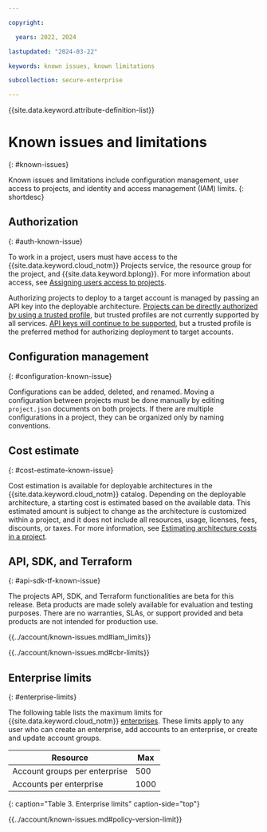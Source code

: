 ```yaml
---

copyright:

  years: 2022, 2024

lastupdated: "2024-03-22"

keywords: known issues, known limitations

subcollection: secure-enterprise

---
```


{{site.data.keyword.attribute-definition-list}}

# Known issues and limitations
{: #known-issues}

Known issues and limitations include configuration management, user access to projects, and identity and access management (IAM) limits.
{: shortdesc}

## Authorization
{: #auth-known-issue}

To work in a project, users must have access to the {{site.data.keyword.cloud_notm}} Projects service, the resource group for the project, and {{site.data.keyword.bplong}}. For more information about access, see [Assigning users access to projects](/docs/secure-enterprise?topic=secure-enterprise-access-project).

Authorizing projects to deploy to a target account is managed by passing an API key into the deployable architecture. [Projects can be directly authorized by using a trusted profile](/docs/secure-enterprise?topic=secure-enterprise-tp-project), but trusted profiles are not currently supported by all services. [API keys will continue to be supported](/docs/secure-enterprise?topic=secure-enterprise-authorize-project), but a trusted profile is the preferred method for authorizing deployment to target accounts.

## Configuration management
{: #configuration-known-issue}

Configurations can be added, deleted, and renamed. Moving a configuration between projects must be done manually by editing `project.json` documents on both projects. If there are multiple configurations in a project, they can be organized only by naming conventions.

## Cost estimate
{: #cost-estimate-known-issue}

Cost estimation is available for deployable architectures in the {{site.data.keyword.cloud_notm}} catalog. Depending on the deployable architecture, a starting cost is estimated based on the available data. This estimated amount is subject to change as the architecture is customized within a project, and it does not include all resources, usage, licenses, fees, discounts, or taxes. For more information, see [Estimating architecture costs in a project](/docs/secure-enterprise?topic=secure-enterprise-cost-estimate-project).

## API, SDK, and Terraform
{: #api-sdk-tf-known-issue}

The projects API, SDK, and Terraform functionalities are beta for this release. Beta products are made solely available for evaluation and testing purposes. There are no warranties, SLAs, or support provided and beta products are not intended for production use.


{{../account/known-issues.md#iam_limits}}

{{../account/known-issues.md#cbr-limits}}

## Enterprise limits
{: #enterprise-limits}

The following table lists the maximum limits for {{site.data.keyword.cloud_notm}} [enterprises](/docs/secure-enterprise?topic=secure-enterprise-what-is-enterprise). These limits apply to any user who can create an enterprise, add accounts to an enterprise, or create and update account groups.

| Resource                               | Max  |
|----------------------------------------|------|
| Account groups per enterprise          | 500  |
| Accounts per enterprise                | 1000 |
{: caption="Table 3. Enterprise limits" caption-side="top"}

{{../account/known-issues.md#policy-version-limit}}
